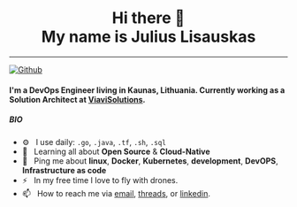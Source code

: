 <div align="center">
  <h1> Hi there 👋 <br>My name is Julius Lisauskas</h1>
</div>

---

[![Github](https://img.shields.io/github/followers/xor22h?label=Follow&style=social)](https://github.com/xor22h)

#### I'm a DevOps Engineer living in Kaunas, Lithuania. Currently working as a Solution Architect at [ViaviSolutions](https://viavisolutions.com).

##### BIO

- ⚙️&nbsp;&nbsp; I use daily: `.go`, `.java`, `.tf`, `.sh`, `.sql`
- 🌱&nbsp;&nbsp; Learning all about **Open Source** & **Cloud-Native**
- 💬&nbsp;&nbsp; Ping me about **linux**, **Docker**, **Kubernetes**, **development**, **DevOPS**, **Infrastructure as code**
- ⚡️&nbsp;&nbsp; In my free time I love to fly with drones. 
- 📫&nbsp;&nbsp; How to reach me via [email], [threads], or [linkedin].

[email]: mailto:julius@lisauskas.lt
[threads]: https://threads.net/xor22h
[linkedin]: https://www.linkedin.com/in/juliuslisauskas/
[youtube]: https://youtube.com/@xor22h
